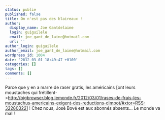 ```yaml
---
status: publie
published: false
title: On n'est pas des blaireaux !
author:
  display_name: Joe Gantdelaine
  login: guiguilele
  email: joe_gant_de_laine@hotmail.com
  url: ''
author_login: guiguilele
author_email: joe_gant_de_laine@hotmail.com
wordpress_id: 1004
date: '2012-03-01 18:49:47 +0100'
categories: []
tags: []
comments: []
---
```

Parce que y en a marre de raser gratis, les américains [ont leurs moustaches qui frétillent->http://bigbrowser.blog.lemonde.fr/2012/03/01/rases-de-frais-les-moustachus-americains-exigent-des-reductions-dimpot/#xtor=RSS-32280322] ! Chez nous, José Bové est aux abonnés absents... Le monde va mal !
